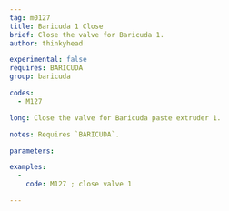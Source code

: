```yaml
---
tag: m0127
title: Baricuda 1 Close
brief: Close the valve for Baricuda 1.
author: thinkyhead

experimental: false
requires: BARICUDA
group: baricuda

codes:
  - M127

long: Close the valve for Baricuda paste extruder 1.

notes: Requires `BARICUDA`.

parameters:

examples:
  -
    code: M127 ; close valve 1

---
```


